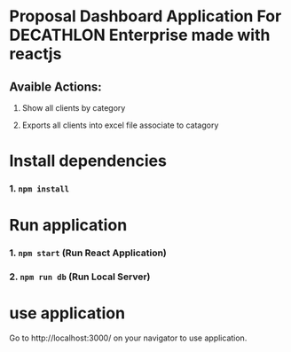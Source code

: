 # Proposal Dashboard Application For DECATHLON Enterprise made with reactjs

## Avaible Actions:

1. Show all clients by category

2. Exports all clients into excel file associate to catagory

# Install dependencies

### 1. `npm install`

# Run application

### 1. `npm start` (Run React Application)

### 2. `npm run db` (Run Local Server)

# use application

Go to http://localhost:3000/ on your navigator to use application.

